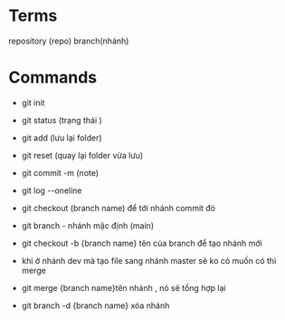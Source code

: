# Terms

repository (repo)
branch(nhánh)

# Commands

- git init
- git status (trạng thái )
- git add (lưu lại folder)
- git reset (quay lại folder vừa lưu)
- git commit -m (note)
- git log --oneline
- git checkout (branch name) để tới nhánh commit đó
- git branch - nhánh mặc định (main)
- git checkout -b {branch name} tên của branch để tạo nhánh mới

- khi ở nhánh dev mà tạo file sang nhánh master sẽ ko có muốn có thì merge

- git merge {branch name}tên nhánh , nó sẽ tổng hợp lại

- git branch -d {branch name} xóa nhánh
